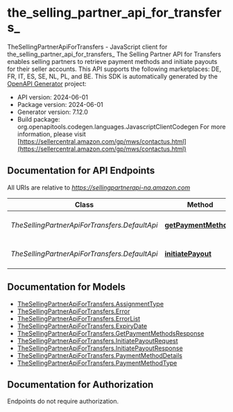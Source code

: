 # the_selling_partner_api_for_transfers_

TheSellingPartnerApiForTransfers - JavaScript client for the_selling_partner_api_for_transfers_
The Selling Partner API for Transfers enables selling partners to retrieve payment methods and initiate payouts for their seller accounts. This API supports the following marketplaces: DE, FR, IT, ES, SE, NL, PL, and BE.
This SDK is automatically generated by the [OpenAPI Generator](https://openapi-generator.tech) project:

- API version: 2024-06-01
- Package version: 2024-06-01
- Generator version: 7.12.0
- Build package: org.openapitools.codegen.languages.JavascriptClientCodegen
For more information, please visit [https://sellercentral.amazon.com/gp/mws/contactus.html](https://sellercentral.amazon.com/gp/mws/contactus.html)

## Documentation for API Endpoints

All URIs are relative to *https://sellingpartnerapi-na.amazon.com*

Class | Method | HTTP request | Description
------------ | ------------- | ------------- | -------------
*TheSellingPartnerApiForTransfers.DefaultApi* | [**getPaymentMethods**](docs/DefaultApi.md#getPaymentMethods) | **GET** /finances/transfers/2024-06-01/paymentMethods | 
*TheSellingPartnerApiForTransfers.DefaultApi* | [**initiatePayout**](docs/DefaultApi.md#initiatePayout) | **POST** /finances/transfers/2024-06-01/payouts | 


## Documentation for Models

 - [TheSellingPartnerApiForTransfers.AssignmentType](docs/AssignmentType.md)
 - [TheSellingPartnerApiForTransfers.Error](docs/Error.md)
 - [TheSellingPartnerApiForTransfers.ErrorList](docs/ErrorList.md)
 - [TheSellingPartnerApiForTransfers.ExpiryDate](docs/ExpiryDate.md)
 - [TheSellingPartnerApiForTransfers.GetPaymentMethodsResponse](docs/GetPaymentMethodsResponse.md)
 - [TheSellingPartnerApiForTransfers.InitiatePayoutRequest](docs/InitiatePayoutRequest.md)
 - [TheSellingPartnerApiForTransfers.InitiatePayoutResponse](docs/InitiatePayoutResponse.md)
 - [TheSellingPartnerApiForTransfers.PaymentMethodDetails](docs/PaymentMethodDetails.md)
 - [TheSellingPartnerApiForTransfers.PaymentMethodType](docs/PaymentMethodType.md)


## Documentation for Authorization

Endpoints do not require authorization.


